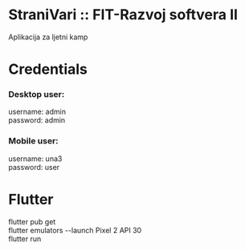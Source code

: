 # StraniVari :: FIT-Razvoj softvera II
Aplikacija za ljetni kamp

# Credentials

### Desktop user:
  username: admin                                                                                                                                              
  password: admin
  
### Mobile user:
  username: una3                                                                                                                                                     
  password: user
  
  # Flutter
  flutter pub get                                                                                                                                                       
  flutter emulators --launch Pixel 2 API 30                                                                                                                         
  flutter run
